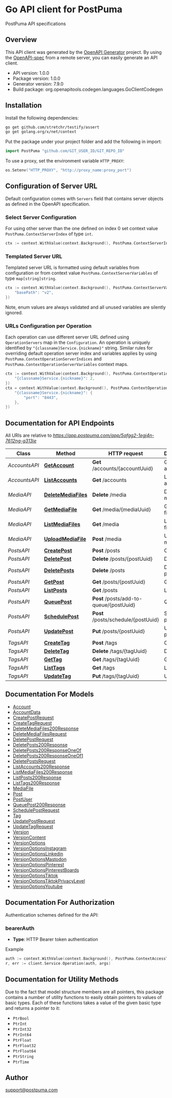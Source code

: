 # Go API client for PostPuma

PostPuma API specifications

## Overview
This API client was generated by the [OpenAPI Generator](https://openapi-generator.tech) project.  By using the [OpenAPI-spec](https://www.openapis.org/) from a remote server, you can easily generate an API client.

- API version: 1.0.0
- Package version: 1.0.0
- Generator version: 7.9.0
- Build package: org.openapitools.codegen.languages.GoClientCodegen

## Installation

Install the following dependencies:

```sh
go get github.com/stretchr/testify/assert
go get golang.org/x/net/context
```

Put the package under your project folder and add the following in import:

```go
import PostPuma "github.com/GIT_USER_ID/GIT_REPO_ID"
```

To use a proxy, set the environment variable `HTTP_PROXY`:

```go
os.Setenv("HTTP_PROXY", "http://proxy_name:proxy_port")
```

## Configuration of Server URL

Default configuration comes with `Servers` field that contains server objects as defined in the OpenAPI specification.

### Select Server Configuration

For using other server than the one defined on index 0 set context value `PostPuma.ContextServerIndex` of type `int`.

```go
ctx := context.WithValue(context.Background(), PostPuma.ContextServerIndex, 1)
```

### Templated Server URL

Templated server URL is formatted using default variables from configuration or from context value `PostPuma.ContextServerVariables` of type `map[string]string`.

```go
ctx := context.WithValue(context.Background(), PostPuma.ContextServerVariables, map[string]string{
	"basePath": "v2",
})
```

Note, enum values are always validated and all unused variables are silently ignored.

### URLs Configuration per Operation

Each operation can use different server URL defined using `OperationServers` map in the `Configuration`.
An operation is uniquely identified by `"{classname}Service.{nickname}"` string.
Similar rules for overriding default operation server index and variables applies by using `PostPuma.ContextOperationServerIndices` and `PostPuma.ContextOperationServerVariables` context maps.

```go
ctx := context.WithValue(context.Background(), PostPuma.ContextOperationServerIndices, map[string]int{
	"{classname}Service.{nickname}": 2,
})
ctx = context.WithValue(context.Background(), PostPuma.ContextOperationServerVariables, map[string]map[string]string{
	"{classname}Service.{nickname}": {
		"port": "8443",
	},
})
```

## Documentation for API Endpoints

All URIs are relative to *https://app.postpuma.com/app/5afgg2-1egj4n-7612ng-g313ie*

Class | Method | HTTP request | Description
------------ | ------------- | ------------- | -------------
*AccountsAPI* | [**GetAccount**](docs/AccountsAPI.md#getaccount) | **Get** /accounts/{accountUuid} | Get account
*AccountsAPI* | [**ListAccounts**](docs/AccountsAPI.md#listaccounts) | **Get** /accounts | List accounts
*MediaAPI* | [**DeleteMediaFiles**](docs/MediaAPI.md#deletemediafiles) | **Delete** /media | Delete media files
*MediaAPI* | [**GetMediaFile**](docs/MediaAPI.md#getmediafile) | **Get** /media/{mediaUuid} | Get media file
*MediaAPI* | [**ListMediaFiles**](docs/MediaAPI.md#listmediafiles) | **Get** /media | List media files
*MediaAPI* | [**UploadMediaFile**](docs/MediaAPI.md#uploadmediafile) | **Post** /media | Upload media file
*PostsAPI* | [**CreatePost**](docs/PostsAPI.md#createpost) | **Post** /posts | Create post
*PostsAPI* | [**DeletePost**](docs/PostsAPI.md#deletepost) | **Delete** /posts/{postUuid} | Delete post
*PostsAPI* | [**DeletePosts**](docs/PostsAPI.md#deleteposts) | **Delete** /posts | Delete posts
*PostsAPI* | [**GetPost**](docs/PostsAPI.md#getpost) | **Get** /posts/{postUuid} | Get post
*PostsAPI* | [**ListPosts**](docs/PostsAPI.md#listposts) | **Get** /posts | List posts
*PostsAPI* | [**QueuePost**](docs/PostsAPI.md#queuepost) | **Post** /posts/add-to-queue/{postUuid} | Queue post
*PostsAPI* | [**SchedulePost**](docs/PostsAPI.md#schedulepost) | **Post** /posts/schedule/{postUuid} | Schedule post
*PostsAPI* | [**UpdatePost**](docs/PostsAPI.md#updatepost) | **Put** /posts/{postUuid} | Update post
*TagsAPI* | [**CreateTag**](docs/TagsAPI.md#createtag) | **Post** /tags | Create tag
*TagsAPI* | [**DeleteTag**](docs/TagsAPI.md#deletetag) | **Delete** /tags/{tagUuid} | Delete tag
*TagsAPI* | [**GetTag**](docs/TagsAPI.md#gettag) | **Get** /tags/{tagUuid} | Get tag
*TagsAPI* | [**ListTags**](docs/TagsAPI.md#listtags) | **Get** /tags | List tags
*TagsAPI* | [**UpdateTag**](docs/TagsAPI.md#updatetag) | **Put** /tags/{tagUuid} | Update tag


## Documentation For Models

 - [Account](docs/Account.md)
 - [AccountData](docs/AccountData.md)
 - [CreatePostRequest](docs/CreatePostRequest.md)
 - [CreateTagRequest](docs/CreateTagRequest.md)
 - [DeleteMediaFiles200Response](docs/DeleteMediaFiles200Response.md)
 - [DeleteMediaFilesRequest](docs/DeleteMediaFilesRequest.md)
 - [DeletePostRequest](docs/DeletePostRequest.md)
 - [DeletePosts200Response](docs/DeletePosts200Response.md)
 - [DeletePosts200ResponseOneOf](docs/DeletePosts200ResponseOneOf.md)
 - [DeletePosts200ResponseOneOf1](docs/DeletePosts200ResponseOneOf1.md)
 - [DeletePostsRequest](docs/DeletePostsRequest.md)
 - [ListAccounts200Response](docs/ListAccounts200Response.md)
 - [ListMediaFiles200Response](docs/ListMediaFiles200Response.md)
 - [ListPosts200Response](docs/ListPosts200Response.md)
 - [ListTags200Response](docs/ListTags200Response.md)
 - [MediaFile](docs/MediaFile.md)
 - [Post](docs/Post.md)
 - [PostUser](docs/PostUser.md)
 - [QueuePost200Response](docs/QueuePost200Response.md)
 - [SchedulePostRequest](docs/SchedulePostRequest.md)
 - [Tag](docs/Tag.md)
 - [UpdatePostRequest](docs/UpdatePostRequest.md)
 - [UpdateTagRequest](docs/UpdateTagRequest.md)
 - [Version](docs/Version.md)
 - [VersionContent](docs/VersionContent.md)
 - [VersionOptions](docs/VersionOptions.md)
 - [VersionOptionsInstagram](docs/VersionOptionsInstagram.md)
 - [VersionOptionsLinkedin](docs/VersionOptionsLinkedin.md)
 - [VersionOptionsMastodon](docs/VersionOptionsMastodon.md)
 - [VersionOptionsPinterest](docs/VersionOptionsPinterest.md)
 - [VersionOptionsPinterestBoards](docs/VersionOptionsPinterestBoards.md)
 - [VersionOptionsTiktok](docs/VersionOptionsTiktok.md)
 - [VersionOptionsTiktokPrivacyLevel](docs/VersionOptionsTiktokPrivacyLevel.md)
 - [VersionOptionsYoutube](docs/VersionOptionsYoutube.md)


## Documentation For Authorization


Authentication schemes defined for the API:
### bearerAuth

- **Type**: HTTP Bearer token authentication

Example

```go
auth := context.WithValue(context.Background(), PostPuma.ContextAccessToken, "BEARER_TOKEN_STRING")
r, err := client.Service.Operation(auth, args)
```


## Documentation for Utility Methods

Due to the fact that model structure members are all pointers, this package contains
a number of utility functions to easily obtain pointers to values of basic types.
Each of these functions takes a value of the given basic type and returns a pointer to it:

* `PtrBool`
* `PtrInt`
* `PtrInt32`
* `PtrInt64`
* `PtrFloat`
* `PtrFloat32`
* `PtrFloat64`
* `PtrString`
* `PtrTime`

## Author

support@postpuma.com

